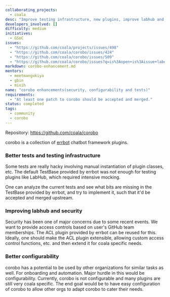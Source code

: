 ```yaml
---
collaborating_projects:
  - coala
desc: "Improve testing infrastructure, new plugins, improve labhub and security, better configurability"
developers_involved: []
difficulty: medium
initiatives:
  - GSoC
issues:
  - "https://github.com/coala/projects/issues/498"
  - "https://github.com/coala/corobo/issues/424"
  - "https://github.com/coala/corobo/issues/509"
  - "https://github.com/coala/corobo/issues?q=is%3Aopen+is%3Aissue+label%3Aarea%2Fconfig"
markdown: corobo-enhancement.md
mentors:
  - meetmangukiya
  - gbin
  - mixih
name: "corobo enhancements(security, configurability and tests)"
requirements:
  - "At least one patch to corobo should be accepted and merged."
status: completed
tags:
  - community
  - corobo
---
```


Repository: https://github.com/coala/corobo

corobo is a collection of [errbot](http://errbot.io) chatbot framework plugins.

### Better tests and testing infrastructure

Some tests are really hacky involving manual instantiation of plugin classes,
etc. The default TestBase provided by errbot was not enough for testing plugins
like LabHub, which required intensive mocking.

One can analyze the current tests and see what bits are missing in the TestBase
provided by errbot, and try to implement it, such that it'd be accepted and
merged upstream.

### Improving labhub and security

Security has been one of major concerns due to some recent events. We want to
provide access controls based on user's GitHub team memberships. The ACL plugin
provided by errbot can be reused for this. Ideally, one should make the ACL
plugin extensible, allowing custom access control functions, etc. and then
extend it for coala specific needs.

### Better configurability

corobo has a potential to be used by other organizations for similar tasks as
well. For onboarding and automation. Major hurdle in this would be
configurability. Currently, corobo is not configurable and many plugins are
still very coala specific. The end goal would be to have easy configuration of
corobo to allow other orgs to adapt corobo to cater their needs.

